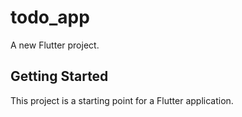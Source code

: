 # todo_app

A new Flutter project.

## Getting Started

This project is a starting point for a Flutter application.